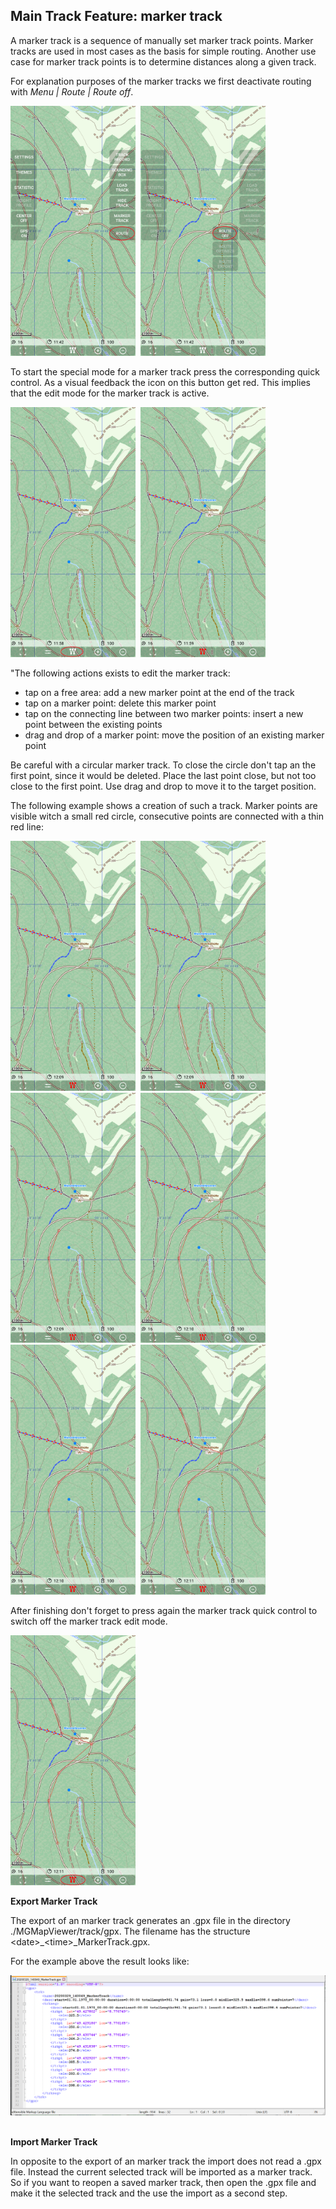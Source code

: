 ## Main Track Feature: marker track 

A marker track is a sequence of manually set marker track points. Marker tracks are used in most cases as the basis for simple routing.
Another use case for marker track points is to determine distances along a given track.

For explanation purposes of the marker tracks we first deactivate routing with  *Menu | Route | Route off*.

<img src="./DeactRoute1.png" width="200" />&nbsp;
<img src="./DeactRoute2.png" width="200" />&nbsp;

To start the special mode for a marker track press the corresponding quick control.
As a visual feedback the icon on this button get red. This implies that the edit mode for the marker track is active.

<img src="./Quick1.png" width="200" />&nbsp;
<img src="./Quick2.png" width="200" />&nbsp;

<a id="action"> </a>"The following actions exists to edit the marker track:
- tap on a free area: add a new marker point at the end of the track
- tap on a marker point: delete this marker point
- tap on the connecting line between two marker points: insert a new point between the existing points
- drag and drop of a marker point: move the position of an existing marker point

Be careful with a circular marker track. To close the circle don't tap an the first point, since it would be deleted. Place the last point close,
but not too close to the first point. Use drag and drop to move it to the target position. 

The following example shows a creation of such a track. Marker points are visible witch a small red circle, 
consecutive points are connected with a thin red line:

<img src="./MT1.png" width="200" />&nbsp;
<img src="./MT2.png" width="200" />&nbsp;
<img src="./MT3.png" width="200" />&nbsp;
<img src="./MT4.png" width="200" />&nbsp;
<img src="./MT5.png" width="200" />&nbsp;
<img src="./MT6.png" width="200" />&nbsp;

After finishing don't forget to press again the marker track quick control to switch off the marker track edit mode.

<img src="./Quick3.png" width="200" />&nbsp;

**Export Marker Track**

The export of an marker track generates an .gpx file in the directory ./MGMapViewer/track/gpx.
The filename has the structure \<date>_\<time>_MarkerTrack.gpx.

For the example above the result looks like:

<img src="./MT_Export.png" width="1000" />&nbsp;

**Import Marker Track**

In opposite to the export of an marker track the import does not read a .gpx file. Instead the current selected track will be imported 
as a marker track. So if you want to reopen a saved marker track, then open the .gpx file and make it the selected track and the use the import
as a second step.

